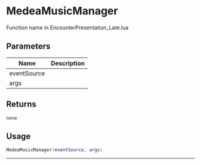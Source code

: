 # MedeaMusicManager

Function name in EncounterPresentation_Late.lua

## Parameters

| Name        | Description |
| ----------- | ----------- |
| eventSource |             |
| args        |             |

## Returns

`none`

## Usage

```lua
MedeaMusicManager(eventSource, args)
```

---
